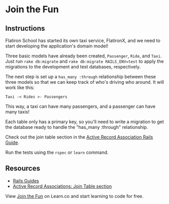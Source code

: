 # Join the Fun

## Instructions

Flatiron School has started its own taxi service, FlatironX, and we need to
start developing the application's domain model!

Three basic models have already been created, `Passenger`, `Ride`, and `Taxi`. Just run
`rake db:migrate` and `rake db:migrate RAILS_ENV=test` to apply the migrations to the
development and test databases, respectively.

The next step is set up a `has_many :through` relationship between
these three models so that we can keep track of who's driving who around.
It will work like this:

`Taxi -< Rides >- Passengers`

This way, a taxi can have many passengers, and a passenger can have many taxis!

Each table only has a primary key, so you'll need to write a migration to
get the database ready to handle the "has_many :through" relationship.

Check out the join table section in the [Active Record Association Rails Guide](http://guides.rubyonrails.org/association_basics.html#the-has-many-through-association).

Run the tests using the `rspec` or `learn` command.

## Resources
* [Rails Guides](http://guides.rubyonrails.org/)
* [Active Record Associations: Join Table section](http://guides.rubyonrails.org/association_basics.html#the-has-many-through-association)

<p data-visibility='hidden'>View <a href='https://learn.co/lessons/join-the-fun-rails' title='Join the Fun'>Join the Fun</a> on Learn.co and start learning to code for free.</p>
